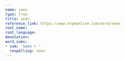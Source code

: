 ```yaml
---
name: seen
type: free
title: seen
reference_link: https://www.etymonline.com/word/seen
root_name: 
root_language: 
denotation: 
word_sums:
- sum: 'Seen + '
  respelling: seen
---
```

